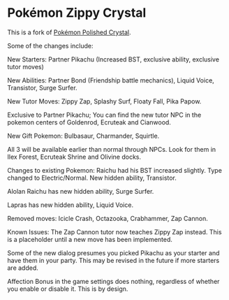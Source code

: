 # Pokémon Zippy Crystal

This is a fork of [Pokémon Polished Crystal](https://github.com/Rangi42/polishedcrystal).

Some of the changes include:

New Starters:
Partner Pikachu (Increased BST, exclusive ability, exclusive tutor moves)

New Abilities:
Partner Bond (Friendship battle mechanics), 
Liquid Voice, 
Transistor, 
Surge Surfer.

New Tutor Moves:
Zippy Zap, 
Splashy Surf, 
Floaty Fall, 
Pika Papow.

Exclusive to Partner Pikachu; You can find the new tutor NPC in the pokemon centers of Goldenrod, Ecruteak and Cianwood. 

New Gift Pokemon:
Bulbasaur, 
Charmander, 
Squirtle. 

All 3 will be available earlier than normal through NPCs. Look for them in Ilex Forest, Ecruteak Shrine and Olivine docks.

Changes to existing Pokemon:
Raichu had his BST increased slightly.
Type changed to Electric/Normal. New hidden ability, Transistor. 

Alolan Raichu has new hidden ability, Surge Surfer. 

Lapras has new hidden ability, Liquid Voice. 


Removed moves:
Icicle Crash, Octazooka, Crabhammer, Zap Cannon. 

Known Issues:
The Zap Cannon tutor now teaches Zippy Zap instead. This is a placeholder until a new move has been implemented. 

Some of the new dialog presumes you picked Pikachu as your starter and have them in your party. This may be revised in the future if more starters are added. 

Affection Bonus in the game settings does nothing, regardless of whether you enable or disable it. This is by design. 
